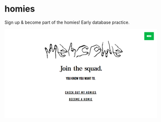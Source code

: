 # homies
Sign up &amp; become part of the homies! Early database practice.

![landingpage](https://github.com/aleanalesnik/homies/blob/master/public/images/screenshots/landingpage.png)
